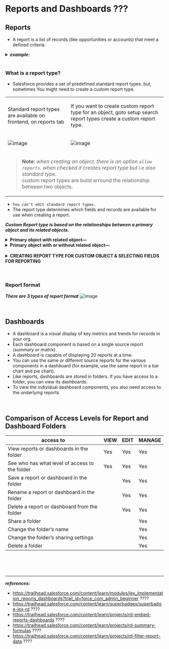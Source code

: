 
# Reports and Dashboards ???

## Reports
-  A report is a list of records (like opportunities or accounts) that meet a defined criteria.

<details>
<summary>  <b><em> example: </em></b>  </summary>  
<p>

---  
  
When Sita asked Maria which products are top sellers, Maria created a report that returned a list of all opportunities with products. Then, she:
  - Filtered to show only Closed Won opportunities for “active” products from this financial year.
  - Grouped by product family.
  - Summed the total number sold.
  - Displayed the results in a vertical bar chart, so Sita could easily see the results.

---  
  
</p>
</details>

<br/>

### What is a report type?
  - Salesforce provides a set of predefined standard report types. but, sometimes You might need to create a custom report type.

<table>
<tr>
<td> Standard report types are available on frontend, on reports tab </td>
<td> 

If you want to create custom report type for an object, goto setup search report types create a custom report type.

</td>
</tr>
<tr>
<td>  
  
![image](https://user-images.githubusercontent.com/63545175/190896886-694c272f-5235-4440-a1b6-f61a94b64dc4.png)
</td>
<td>
  
![image](https://user-images.githubusercontent.com/63545175/190897709-3c0f57d0-38ab-4302-b4c8-c24f52c0f4fc.png)
</td>
</tr>
<tr>
<td colspan="2">

> **Note:** _when creating an object, there is an option ``allow reports``. when checked it creates report type but i.e also standard type._
> <br/> custom report types are build arround the relationship between two objects.

</td>
</tr>
</table>

  - ``You can’t edit standard report types.``
  - The report type determines which fields and records are available for use when creating a report. 
 
***Custom Report type is based on the relationships between a primary object and its related objects.***

<details>
<summary> <b>Primary object with related object—</b> </summary> 
<p> 

Records returned are only those where the primary object has at least one related object record. In our example of Opportunities with Products, the only records that would be displayed on the report would be opportunities that have at least one related product record.
</p>
</details>

<details>  
<summary> <b>Primary object with or without related object—</b> </summary> 
<p>  

Records returned are those where the primary object may or may not have a related object record. If we were to create a custom report type, Opportunities with or without Products, then opportunities would be displayed whether or not they have a related product record.
</p>
</details>

<br/>

<details>
<summary> <b> CREATING REPORT TYPE FOR CUSTOM OBJECT & SELECTING FIELDS FOR REPORTING </b> </summary>
<p>

<table>
<tr>  
<td>
  
![image](https://user-images.githubusercontent.com/63545175/191184012-a40591d3-2e4d-4bca-ae3b-effa15e07524.png)
</td>
</tr>  
<tr>  
<td>
  
![image](https://user-images.githubusercontent.com/63545175/191184089-e885c02e-e33b-41c3-a382-8620ef1de97e.png)
</td>
</tr>  
<tr>  
<td>
  
![image](https://user-images.githubusercontent.com/63545175/191184184-aee798c6-3e77-4530-8007-69c53a5d1919.png)
</td>
</tr>  
<tr>  
<td>
  
![image](https://user-images.githubusercontent.com/63545175/191184137-667ff0fc-46ac-4e4e-bd9e-47b45c16baf9.png)
</td>
</tr>  
</table>  
  
</p>  
</details>


<br/>


<br/>


### Report format
***There are 3 types of report format***
![image](https://user-images.githubusercontent.com/63545175/190897788-3686dd04-1629-491a-9e62-500d4c9a4825.png)



<br/>


## Dashboards
  - A dashboard is a visual display of key metrics and trends for records in your org. 
  - Each dashboard component is based on a single source report (_summary or matrix_).
  - A dashboard is capable of displaying 20 reports at a time.
  - You can use the same or different source reports for the various components in a dashboard (for example, use the same report in a bar chart and pie chart).
  - Like reports, dashboards are stored in folders. If you have access to a folder, you can view its dashboards. 
  - To view the individual dashboard components, you also need access to the underlying reports.




<br/>


## Comparison of Access Levels for Report and Dashboard Folders
| access to | VIEW | 	EDIT	| MANAGE |
|-------|--------|--------|--------|
| View reports or dashboards in the folder| 	Yes| 	Yes| 	Yes| 
| See who has what level of access to the folder| 	Yes| 	Yes| 	Yes| 
| Save a report or dashboard in the folder| 	| 	Yes| 	Yes| 
| Rename a report or dashboard in the folder| 	| 	Yes| 	Yes| 
| Delete a report or dashboard from the folder| 	| 	Yes| 	Yes| 
| Share a folder| 	| 	| 	Yes| 
| Change the folder’s name| 	| 	| 	Yes| 
| Change the folder’s sharing settings| 	| 	| 	Yes| 
| Delete a folder| 	| 	| 	Yes| 


<br/>


<br/>


<br/>


---
***references:***

- https://trailhead.salesforce.com/content/learn/modules/lex_implementation_reports_dashboards?trail_id=force_com_admin_beginner ????
- https://trailhead.salesforce.com/content/learn/superbadges/superbadge-lex-rd ????
- https://trailhead.salesforce.com/content/learn/projects/rd-embed-reports-dashboards ????
- https://trailhead.salesforce.com/content/learn/projects/rd-summary-formulas ????
- https://trailhead.salesforce.com/content/learn/projects/rd-filter-report-data ????





